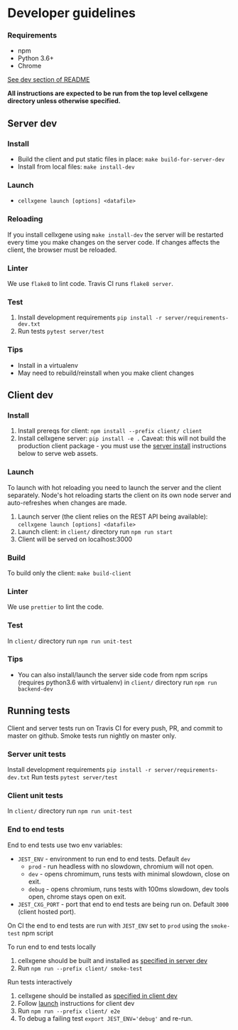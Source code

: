 # Developer guidelines

### Requirements
- npm
- Python 3.6+
- Chrome

[See dev section of README](../README.md)

**All instructions are expected to be run from the top level cellxgene directory unless otherwise specified.**

## Server dev
### Install
* Build the client and put static files in place: `make build-for-server-dev`
* Install from local files: `make install-dev`

### Launch
* `cellxgene launch [options] <datafile>`

### Reloading
If you install cellxgene using `make install-dev` the server will be restarted every time you make changes on the server code. If changes affects the client, the browser must be reloaded.

### Linter
We use `flake8` to lint code. Travis CI runs `flake8 server`.

### Test
1. Install development requirements `pip install -r server/requirements-dev.txt`
2. Run tests `pytest server/test`

### Tips
* Install in a virtualenv
* May need to rebuild/reinstall when you make client changes

## Client dev
### Install
1. Install prereqs for client: `npm install --prefix client/ client`
2. Install cellxgene server: `pip install -e .` Caveat: this will not build the production client package - you must use the [server install](#install-1) instructions below to serve web assets.

### Launch
To launch with hot reloading you need to launch the server and the client separately. Node's hot reloading starts the client on its own node server and auto-refreshes when changes are made.
1. Launch server (the client relies on the REST API being available): `cellxgene launch [options] <datafile>`
2. Launch client: in `client/` directory run `npm run start`
3. Client will be served on localhost:3000

### Build
To build only the client: `make build-client`

### Linter
We use `prettier` to lint the code.

### Test
In `client/` directory run `npm run unit-test`

### Tips
* You can also install/launch the server side code from npm scrips (requires python3.6 with virtualenv) in `client/` directory run `npm run backend-dev`

## Running tests
Client and server tests run on Travis CI for every push, PR, and commit to master on github. Smoke tests run nightly on master only. 

### Server unit tests
Install development requirements `pip install -r server/requirements-dev.txt`
Run tests `pytest server/test`

### Client unit tests
In `client/` directory run `npm run unit-test`

### End to end tests

End to end tests use two env variables:
* `JEST_ENV` - environment to run end to end tests. Default `dev`
    * `prod` - run headless with no slowdown, chromium will not open.
    * `dev` - opens chromimum, runs tests with minimal slowdown, close on exit.
    * `debug` - opens chromium, runs tests with 100ms slowdown, dev tools open, chrome stays open on exit.
* `JEST_CXG_PORT` - port that end to end tests are being run on. Default `3000` (client hosted port).

On CI the end to end tests are run with `JEST_ENV` set to `prod` using the `smoke-test` npm script

To run end to end tests locally
1. cellxgene should be built and installed as [specified in server dev](#install-1)
2. Run `npm run --prefix client/ smoke-test`

Run tests interactively
1. cellxgene should be installed as [specified in client dev](#install-2)
2. Follow [launch](#launch-2) instructions for client dev
3. Run `npm run --prefix client/ e2e`
4. To debug a failing test `export JEST_ENV='debug'` and re-run.



